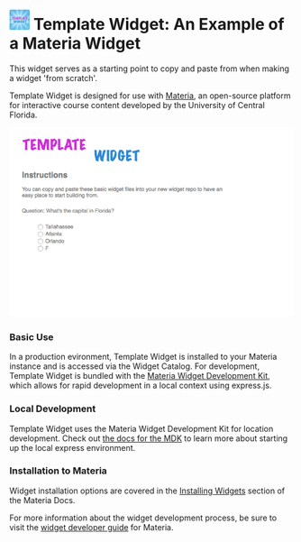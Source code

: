 <h1>
    <img src="src/_icons/icon-60.png" width="36px"/>
    Template Widget: An Example of a Materia Widget
</h1>

This widget serves as a starting point to copy and paste from when making a widget 'from scratch'.

Template Widget is designed for use with [Materia](https://github.com/ucfopen/Materia), an open-source platform for interactive course content developed by the University of Central Florida.

![Template Widget Player](src/_screen-shots/1.png)

### Basic Use

In a production evironment, Template Widget is installed to your Materia instance and is accessed via the Widget Catalog. For development, Template Widget is bundled with the [Materia Widget Development Kit](https://github.com/ucfopen/Materia-Widget-Dev-Kit), which allows for rapid development in a local context using express.js.

### Local Development

Template Widget uses the Materia Widget Development Kit for location development. Check out [the docs for the MDK](https://ucfopen.github.io/Materia-Docs/develop/materia-widget-development-kit.html) to learn more about starting up the local express environment.

### Installation to Materia

Widget installation options are covered in the [Installing Widgets](https://ucfopen.github.io/Materia-Docs/admin/installing-widgets.html) section of the Materia Docs.

For more information about the widget development process, be sure to visit the [widget developer guide](https://ucfopen.github.io/Materia-Docs/develop/widget-developer-guide.html) for Materia.
